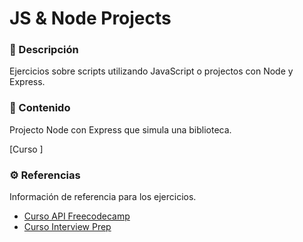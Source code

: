 # JS & Node Projects

### 📝 Descripción

Ejercicios sobre scripts utilizando JavaScript o projectos con Node y Express.

### 📒 Contenido

Projecto Node con Express que simula una biblioteca.

[Curso ]

### ⚙️ Referencias

Información de referencia para los ejercicios.

* [Curso API Freecodecamp](https://www.freecodecamp.org/learn/back-end-development-and-apis/)
* [Curso Interview Prep](https://www.freecodecamp.org/learn/coding-interview-prep/)